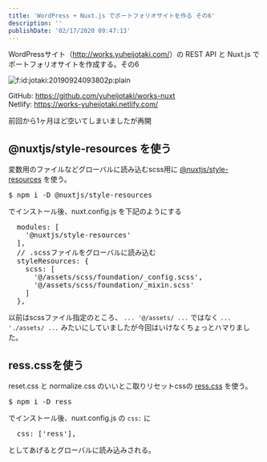 ```yaml
---
title: 'WordPress + Nuxt.js でポートフォリオサイトを作る その6'
description: ''
publishDate: '02/17/2020 09:47:13'
---
```


<p>WordPressサイト（<a href="http://works.yuheijotaki.com/">http://works.yuheijotaki.com/</a>）の REST API と Nuxt.js でポートフォリオサイトを作成する。その6</p>

<p><span itemscope itemtype="http://schema.org/Photograph"><img src="/images/hatena/20190924093802.png" alt="f:id:jotaki:20190924093802p:plain" title="f:id:jotaki:20190924093802p:plain" class="hatena-fotolife" itemprop="image" /></span></p>

<p>GitHub: <a href="https://github.com/yuheijotaki/works-nuxt">https://github.com/yuheijotaki/works-nuxt</a><br />
Netlify: <a href="https://works-yuheijotaki.netlify.com/">https://works-yuheijotaki.netlify.com/</a></p>

<p>前回から1ヶ月ほど空いてしまいましたが再開</p>

<h2>@nuxtjs/style-resources を使う</h2>

<p>変数用のファイルなどグローバルに読み込むscss用に <a href="https://www.npmjs.com/package/@nuxtjs/style-resources">@nuxtjs/style-resources</a> を使う。</p>

<pre class="code bash" data-lang="bash" data-unlink>$ npm i -D @nuxtjs/style-resources</pre>

<p>でインストール後、nuxt.config.js を下記のようにする</p>

<pre class="code lang-javascript" data-lang="javascript" data-unlink>  modules: <span class="synIdentifier">[</span>
    <span class="synConstant">'@nuxtjs/style-resources'</span>
  <span class="synIdentifier">]</span>,
  <span class="synComment">// .scssファイルをグローバルに読み込む</span>
  styleResources: <span class="synIdentifier">{</span>
    scss: <span class="synIdentifier">[</span>
      <span class="synConstant">'@/assets/scss/foundation/_config.scss'</span>,
      <span class="synConstant">'@/assets/scss/foundation/_mixin.scss'</span>
    <span class="synIdentifier">]</span>
  <span class="synIdentifier">}</span>,
</pre>

<p>以前はscssファイル指定のところ、 <code>... '@/assets/ ...</code> ではなく <code>... './assets/ ...</code> みたいにしていましたが今回はいけなくちょっとハマりました。</p>

<h2>ress.cssを使う</h2>

<p>reset.css と normalize.css のいいとこ取りリセットcssの <a href="https://github.com/filipelinhares/ress">ress.css</a> を使う。</p>

<pre class="code bash" data-lang="bash" data-unlink>$ npm i -D ress</pre>

<p>でインストール後、nuxt.config.js の <code>css:</code> に</p>

<pre class="code lang-javascript" data-lang="javascript" data-unlink>  css: <span class="synIdentifier">[</span><span class="synConstant">'ress'</span><span class="synIdentifier">]</span>,
</pre>

<p>としてあげるとグローバルに読み込みされる。</p>
